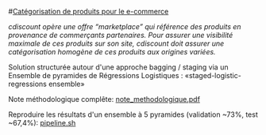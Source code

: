 #[Catégorisation de produits pour le e-commerce](https://www.datascience.net/fr/challenge/20/details)

*cdiscount opère une offre “marketplace” qui référence des produits en provenance de commerçants partenaires. Pour assurer une visibilité maximale de ces produits sur son site,
cdiscount doit assurer une catégorisation homogène de ces produits aux origines variées.*

Solution structurée autour d'une approche bagging / staging via un Ensemble de pyramides de Régressions Logistiques : «staged-logistic-regressions ensemble»

Note méthodologique complête: 
[note_methodologique.pdf](https://github.com/ngaude/cdiscount/note_methodologique.pdf)

Reproduire les résultats d'un ensemble à 5 pyramides (validation ~73%, test ~67,4%):
[pipeline.sh](https://github.com/ngaude/cdiscount/pipeline.sh)

